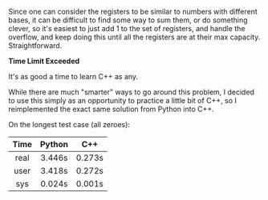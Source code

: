Since one can consider the registers to be similar to numbers with different bases, it 
can be difficult to find some way to sum them, or do something clever, so it's easiest
to just add 1 to the set of registers, and handle the overflow, and keep doing this until
all the registers are at their max capacity. Straightforward.

**Time Limit Exceeded**

It's as good a time to learn C++ as any.

While there are much "smarter" ways to go around this problem, I decided to use this simply
as an opportunity to practice a little bit of C++, so I reimplemented the exact same solution
from Python into C++.

On the longest test case (all zeroes):

| Time | Python | C++ |
| :-: | :-: | :-: |
| real | 3.446s | 0.273s |
| user | 3.418s | 0.272s |
| sys  | 0.024s | 0.001s |
